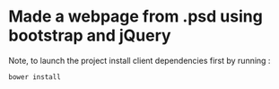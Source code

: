 # Made a webpage from .psd using bootstrap and jQuery 
Note, to launch the project install client dependencies first by running :

```bower install```
